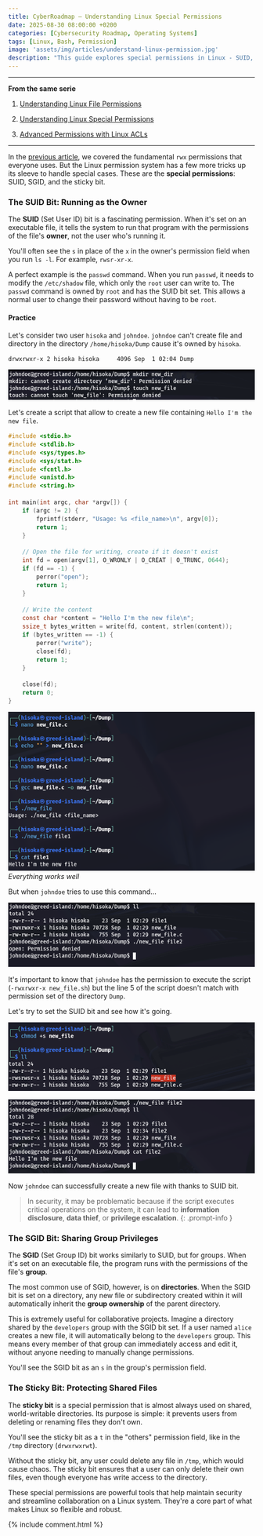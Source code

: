 ```yaml
---
title: CyberRoadmap — Understanding Linux Special Permissions
date: 2025-08-30 08:00:00 +0200
categories: [Cybersecurity Roadmap, Operating Systems]
tags: [Linux, Bash, Permission]
image: 'assets/img/articles/understand-linux-permission.jpg'
description: "This guide explores special permissions in Linux - SUID, SGID, and the sticky bit. Discover how these advanced tools can enhance security and facilitate collaboration on your system."
---
```


---

**From the same serie**

1. [Understanding Linux File Permissions](https://cyber-owl.xyz/posts/ROADMAPCYBER_Understanding_Linux_File_Permissions_Part_1/)

2. [Understanding Linux Special Permissions](https://cyber-owl.xyz/posts/ROADMAPCYBER_Understanding_Linux_File_Permissions_Part_2/)

3. [Advanced Permissions with Linux ACLs](https://cyber-owl.xyz/posts/ROADMAPCYBER_Understanding_Linux_File_Permissions_Part_3/)

---

In the [previous article](https://cyber-owl.xyz/posts/ROADMAPCYBER_Understanding_Linux_File_Permissions_Part_1/), we covered the fundamental `rwx` permissions that everyone uses. But the Linux permission system has a few more tricks up its sleeve to handle special cases. These are the **special permissions**: SUID, SGID, and the sticky bit.

### The SUID Bit: Running as the Owner

The **SUID** (Set User ID) bit is a fascinating permission. When it's set on an executable file, it tells the system to run that program with the permissions of the file's **owner**, not the user who's running it.

You'll often see the `s` in place of the `x` in the owner's permission field when you run `ls -l`. For example, `rwsr-xr-x`.

A perfect example is the `passwd` command. When you run `passwd`, it needs to modify the `/etc/shadow` file, which only the `root` user can write to. The `passwd` command is owned by `root` and has the SUID bit set. This allows a normal user to change their password without having to be `root`.

#### Practice

Let's consider two user `hisoka` and `johndoe`. `johndoe` can't create file and directory in the directory `/home/hisoka/Dump` cause it's owned by `hisoka`.

```bash
drwxrwxr-x 2 hisoka hisoka     4096 Sep  1 02:04 Dump
```

![](assets/img/2025-09-06-Understanding-linux-permission-2/screen1.png)

Let's create a script that allow to create a new file containing `Hello I'm the new file`.

```c
#include <stdio.h>
#include <stdlib.h>
#include <sys/types.h>
#include <sys/stat.h>
#include <fcntl.h>
#include <unistd.h>
#include <string.h>

int main(int argc, char *argv[]) {
    if (argc != 2) {
        fprintf(stderr, "Usage: %s <file_name>\n", argv[0]);
        return 1;
    }

    // Open the file for writing, create if it doesn't exist
    int fd = open(argv[1], O_WRONLY | O_CREAT | O_TRUNC, 0644);
    if (fd == -1) {
        perror("open");
        return 1;
    }

    // Write the content
    const char *content = "Hello I'm the new file\n";
    ssize_t bytes_written = write(fd, content, strlen(content));
    if (bytes_written == -1) {
        perror("write");
        close(fd);
        return 1;
    }

    close(fd);
    return 0;
}

```

![](assets/img/2025-09-06-Understanding-linux-permission-2/screen2.png)
_Everything works well_

But when `johndoe` tries to use this command...

![](assets/img/2025-09-06-Understanding-linux-permission-2/screen3.png)

It's important to know that `johndoe` has the permission to execute the script (`-rwxrwxr-x new_file.sh`) but the line 5 of the script doesn't match with permission set of the directory `Dump`.

Let's try to set the SUID bit and see how it's going.

![](assets/img/2025-09-06-Understanding-linux-permission-2/screen4.png)

![](assets/img/2025-09-06-Understanding-linux-permission-2/screen5.png)

Now `johndoe` can successfully create a new file with thanks to SUID bit.

> In security, it may be problematic because if the script executes critical operations on the system, it can lead to **information disclosure**, **data thief**, or **privilege escalation**.
{: .prompt-info }

### The SGID Bit: Sharing Group Privileges

The **SGID** (Set Group ID) bit works similarly to SUID, but for groups. When it's set on an executable file, the program runs with the permissions of the file's **group**.

The most common use of SGID, however, is on **directories**. When the SGID bit is set on a directory, any new file or subdirectory created within it will automatically inherit the **group ownership** of the parent directory.

This is extremely useful for collaborative projects. Imagine a directory shared by the `developers` group with the SGID bit set. If a user named `alice` creates a new file, it will automatically belong to the `developers` group. This means every member of that group can immediately access and edit it, without anyone needing to manually change permissions.

You'll see the SGID bit as an `s` in the group's permission field.
    

### The Sticky Bit: Protecting Shared Files

The **sticky bit** is a special permission that is almost always used on shared, world-writable directories. Its purpose is simple: it prevents users from deleting or renaming files they don't own.

You'll see the sticky bit as a `t` in the "others" permission field, like in the `/tmp` directory (`drwxrwxrwt`).

Without the sticky bit, any user could delete any file in `/tmp`, which would cause chaos. The sticky bit ensures that a user can only delete their own files, even though everyone has write access to the directory.

These special permissions are powerful tools that help maintain security and streamline collaboration on a Linux system. They're a core part of what makes Linux so flexible and robust.


{% include comment.html %}